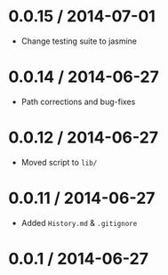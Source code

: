 0.0.15 / 2014-07-01
==================

 * Change testing suite to jasmine

0.0.14 / 2014-06-27 
==================

 * Path corrections and bug-fixes

0.0.12 / 2014-06-27 
==================

 * Moved script to `lib/`

0.0.11 / 2014-06-27 
==================

 * Added `History.md` & `.gitignore`

0.0.1 / 2014-06-27 
==================

